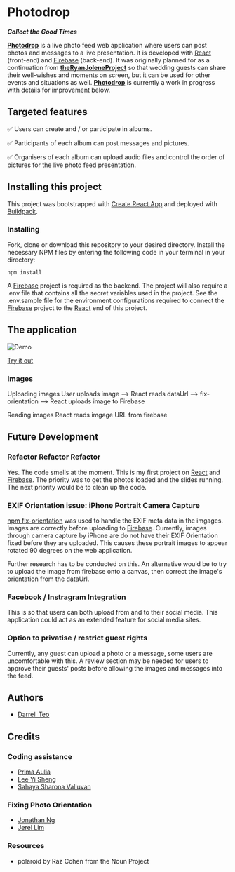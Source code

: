 # Photodrop
_**Collect the Good Times**_

[**Photodrop**](https://photodrop.herokuapp.com/) is a live photo feed web application where users can post photos and messages to a live presentation. It is developed with [React](https://facebook.github.io/react/) (front-end) and [Firebase](https://firebase.google.com/) (back-end). It was originally planned for as a continuation from [**theRyanJoleneProject**](https://github.com/darrelltzj/theRyanJoleneProject) so that wedding guests can share their well-wishes and moments on screen, but it can be used for other events and situations as well. [**Photodrop**](https://photodrop.herokuapp.com/) is currently a work in progress with details for improvement below.

## Targeted features
:white_check_mark: Users can create and / or participate in albums.

:white_check_mark: Participants of each album can post messages and pictures.

:white_check_mark: Organisers of each album can upload audio files and control the order of pictures for the live photo feed presentation.

## Installing this project

This project was bootstrapped with [Create React App](https://github.com/facebookincubator/create-react-app) and deployed with [Buildpack](https://github.com/mars/create-react-app-buildpack).

### Installing

Fork, clone or download this repository to your desired directory. Install the necessary NPM files by entering the following code in your terminal in your directory:

```
npm install
```
A [Firebase](https://firebase.google.com/) project is required as the backend. The project will also require a .env file that contains all the secret variables used in the project.  See the .env.sample file for the environment configurations required to connect the [Firebase](https://firebase.google.com/) project to the [React](https://facebook.github.io/react/) end of this project.

## The application
![Demo](http://i.imgur.com/PnyCMDs.gif)

[Try it out](https://photodrop.herokuapp.com/)

### Images
Uploading images
User uploads image --> React reads dataUrl --> fix-orientation --> React uploads image to Firebase

Reading images
React reads imgage URL from firebase

## Future Development

### Refactor Refactor Refactor
Yes. The code smells at the moment. This is my first project on [React](https://facebook.github.io/react/) and [Firebase](https://firebase.google.com/). The priority was to get the photos loaded and the slides running. The next priority would be to clean up the code.

### EXIF Orientation issue: iPhone Portrait Camera Capture
[npm fix-orientation](https://www.npmjs.com/package/fix-orientation) was used to handle the EXIF meta data in the imgages. Images are correctly before uploading to [Firebase](https://firebase.google.com/). Currently, images through camera capture by iPhone are do not have their EXIF Orientation fixed before they are uploaded. This causes these portrait images to appear rotated 90 degrees on the web application.

Further research has to be conducted on this. An alternative would be to try to upload the image from firebase onto a canvas, then correct the image's orientation from the dataUrl.

### Facebook / Instragram Integration
This is so that users can both upload from and to their social media. This application could act as an extended feature for social media sites.

### Option to privatise / restrict guest rights
Currently, any guest can upload a photo or a message, some users are uncomfortable with this. A review section may be needed for users to approve their guests' posts before allowing the images and messages into the feed.

## Authors
- [Darrell Teo](https://github.com/darrelltzj)

## Credits

### Coding assistance
- [Prima Aulia](https://github.com/primaulia)
- [Lee Yi Sheng](https://github.com/yisheng90)
- [Sahaya Sharona Valluvan](https://github.com/sharona1610)

### Fixing Photo Orientation
- [Jonathan Ng](https://github.com/noll-fyra)
- [Jerel Lim](https://github.com/jerel-lim)

### Resources
* polaroid by Raz Cohen from the Noun Project
